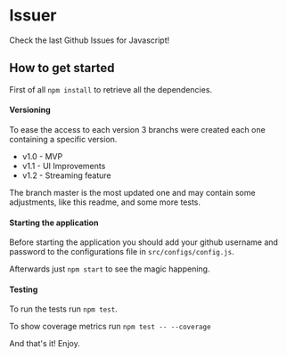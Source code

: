 # Issuer
Check the last Github Issues for Javascript!

## How to get started
First of all `npm install` to retrieve all the dependencies.

#### Versioning
To ease the access to each version 3 branchs were created each one containing a specific version.
 - v1.0 - MVP
 - v1.1 - UI Improvements
 - v1.2 - Streaming feature

The branch master is the most updated one and may contain some adjustments, like this readme, and some more tests.

#### Starting the application
Before starting the application you should add your github username and password to the configurations file in `src/configs/config.js`.

Afterwards just `npm start` to see the magic happening.

#### Testing
To run the tests run `npm test`.

To show coverage metrics run `npm test -- --coverage`

And that's it! Enjoy.

